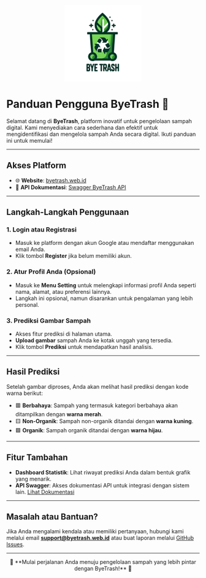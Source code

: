 <p align="center">
  <img 
    width="200" 
    height="200" 
    src="https://github.com/C242-PS458-ByeTrash/ByeTrash/blob/main/logo.png" 
    alt="ByeTrash Logo">
</p>

# Panduan Pengguna ByeTrash 🌱

Selamat datang di **ByeTrash**, platform inovatif untuk pengelolaan sampah digital. Kami menyediakan cara sederhana dan efektif untuk mengidentifikasi dan mengelola sampah Anda secara digital. Ikuti panduan ini untuk memulai!

---

## Akses Platform

- 🌐 **Website**: [byetrash.web.id](https://byetrash.web.id/)
- 📖 **API Dokumentasi**: [Swagger ByeTrash API](https://byetrash-913316825970.asia-southeast2.run.app/swagger)

---

## Langkah-Langkah Penggunaan

### 1. Login atau Registrasi
- Masuk ke platform dengan akun Google atau mendaftar menggunakan email Anda.
- Klik tombol **Register** jika belum memiliki akun.

### 2. Atur Profil Anda (Opsional)
- Masuk ke **Menu Setting** untuk melengkapi informasi profil Anda seperti nama, alamat, atau preferensi lainnya.
- Langkah ini opsional, namun disarankan untuk pengalaman yang lebih personal.

### 3. Prediksi Gambar Sampah
- Akses fitur prediksi di halaman utama.
- **Upload gambar** sampah Anda ke kotak unggah yang tersedia.
- Klik tombol **Prediksi** untuk mendapatkan hasil analisis.

---

## Hasil Prediksi

Setelah gambar diproses, Anda akan melihat hasil prediksi dengan kode warna berikut:
- 🟥 **Berbahaya**: Sampah yang termasuk kategori berbahaya akan ditampilkan dengan **warna merah**.
- 🟨 **Non-Organik**: Sampah non-organik ditandai dengan **warna kuning**.
- 🟩 **Organik**: Sampah organik ditandai dengan **warna hijau**.

---

## Fitur Tambahan
- **Dashboard Statistik**: Lihat riwayat prediksi Anda dalam bentuk grafik yang menarik.
- **API Swagger**: Akses dokumentasi API untuk integrasi dengan sistem lain. [Lihat Dokumentasi](https://byetrash-913316825970.asia-southeast2.run.app/swagger)

---

## Masalah atau Bantuan?

Jika Anda mengalami kendala atau memiliki pertanyaan, hubungi kami melalui email **support@byetrash.web.id** atau buat laporan melalui [GitHub Issues](https://github.com/C242-PS458-ByeTrash/ByeTrash/issues).

---

<p align="center">
  🚀 **Mulai perjalanan Anda menuju pengelolaan sampah yang lebih pintar dengan ByeTrash!** 🌟
</p>
